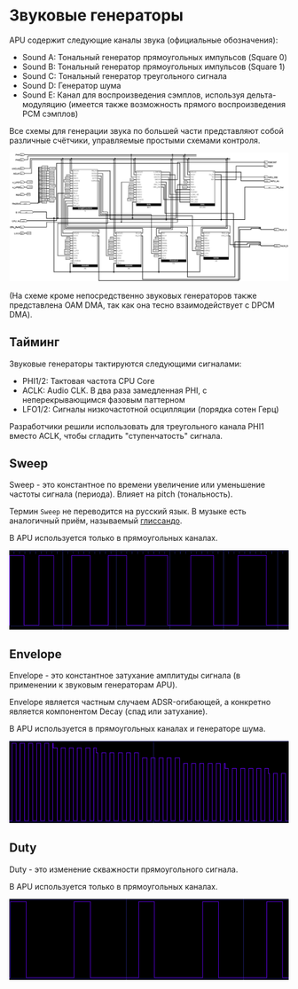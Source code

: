 # Звуковые генераторы

APU содержит следующие каналы звука (официальные обозначения):
- Sound A: Тональный генератор прямоугольных импульсов (Square 0)
- Sound B: Тональный генератор прямоугольных импульсов (Square 1)
- Sound C: Тональный генератор треугольного сигнала
- Sound D: Генератор шума
- Sound E: Канал для воспроизведения сэмплов, используя дельта-модуляцию (имеется также возможность прямого воспроизведения PCM сэмплов)

Все схемы для генерации звука по большей части представляют собой различные счётчики, управляемые простыми схемами контроля.

![SoundGenerators](/BreakingNESWiki/imgstore/apu/SoundGenerators.jpg)

(На схеме кроме непосредственно звуковых генераторов также представлена OAM DMA, так как она тесно взаимодействует с DPCM DMA).

## Тайминг

Звуковые генераторы тактируются следующими сигналами:
- PHI1/2: Тактовая частота CPU Core
- ACLK: Audio CLK. В два раза замедленная PHI, с неперекрывающимся фазовым паттерном
- LFO1/2: Сигналы низкочастотной осцилляции (порядка сотен Герц)

Разработчики решили использовать для треугольного канала PHI1 вместо ACLK, чтобы сгладить "ступенчатость" сигнала.

## Sweep

Sweep - это константное по времени увеличение или уменьшение частоты сигнала (периода). Влияет на pitch (тональность).

Термин `Sweep` не переводится на русский язык. В музыке есть аналогичный приём, называемый [глиссандо](https://ru.wikipedia.org/wiki/%D0%93%D0%BB%D0%B8%D1%81%D1%81%D0%B0%D0%BD%D0%B4%D0%BE).

В APU используется только в прямоугольных каналах.

![wave_sweep](/BreakingNESWiki/imgstore/apu/wave_sweep.png)

## Envelope

Envelope - это константное затухание амплитуды сигнала (в применении к звуковым генераторам APU).

Envelope является частным случаем ADSR-огибающей, а конкретно является компонентом Decay (спад или затухание).

В APU используется в прямоугольных каналах и генераторе шума.

![wave_envelope](/BreakingNESWiki/imgstore/apu/wave_envelope.png)

## Duty

Duty - это изменение скважности прямоугольного сигнала.

В APU используется только в прямоугольных каналах.

![wave_duty](/BreakingNESWiki/imgstore/apu/wave_duty.png)
